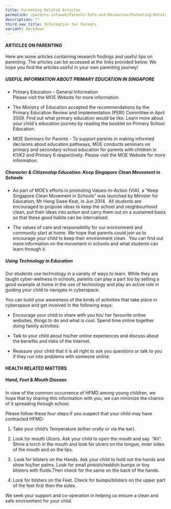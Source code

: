 ```yaml
---
title: Parenting Related Articles
permalink: /parents-infoweb/Parents-Info-and-Resources/Parenting-Related-Articles/
description: ""
third_nav_title: Information for Parents
variant: markdown
---
```

#### ARTICLES ON PARENTING  

Here are some articles containing research findings and useful tips on parenting. The articles can be accessed at the links provided below. We hope you find the articles useful in your own parenting journey!

##### USEFUL INFORMATION ABOUT PRIMARY EDUCATION IN SINGAPORE

*   Primary Education – General Information  
    Please visit the MOE Website for more information.
*   The Ministry of Education accepted the recommendations by the Primary Education Review and Implementation (PERI) Committee in April 2009. Find out what primary education would be like. Learn more about your child's education journey by reading the booklet on Primary School Education.
    
*   MOE Seminars for Parents - To support parents in making informed decisions about education pathways, MOE conducts seminars on primary and secondary school education for parents with children in K1/K2 and Primary 6 respectively. Please visit the MOE Website for more information.

  

##### Character & Citizenship Education: Keep Singapore Clean Movement in Schools

*   As part of MOE’s efforts in promoting Values-In-Action (VIA), a “Keep Singapore Clean Movement in Schools” was launched by Minister for Education, Mr Heng Swee Keat, in Jun 2014.  All students are encouraged to propose ideas to keep the school and neighbourhood clean, put their ideas into action and carry them out on a sustained basis so that these good habits can be internalised.   
    
*   The values of care and responsibility for our environment and community start at home. We hope that parents could join us to encourage your child to keep their environment clean.  You can find out more information on the movement in schools and what students can learn through it.
    

  

##### Using Technology in Education

Our students use technology in a variety of ways to learn. While they are taught cyber-wellness in schools, parents can play a part too by setting a good example at home in the use of technology and play an active role in guiding your child to navigate in cyberspace.  
  
You can build your awareness of the kinds of activities that take place in cyberspace and get involved in the following ways:  

*   Encourage your child to share with you his/ her favourite online websites, things to do and what is cool. Spend time online together doing family activities.  
    
*   Talk to your child about his/her online experiences and discuss about the benefits and risks of the Internet.   
    
*   Reassure your child that it is all right to ask you questions or talk to you if they run into problems with someone online.  
    

  

#### HEALTH RELATED MATTERS

##### Hand, Foot & Mouth Disease

In view of the common occurrence of HFMD among young children, we hope that by sharing this information with you, we can minimize the chance of it spreading through school.

  

Please follow these four steps if you suspect that your child may have contracted HFMD:

  

1.  Take your child’s Temperature (either orally or via the ear).  
    
2.  Look for mouth Ulcers. Ask your child to open the mouth and say  “Ah”. Shine a torch in the mouth and look for ulcers on the tongue, inner sides of the mouth and on the lips.
3.   Look for blisters on the Hands. Ask your child to hold out the hands and show his/her palms. Look for small pinkish/reddish bumps or tiny blisters with fluids.Then check for the same on the back of the hands.
4.  Look for blisters on the Feet. Check for bumps/blisters on the upper part of the feet first then the soles.

  
  

We seek your support and co-operation in helping us ensure a clean and safe environment for your child.